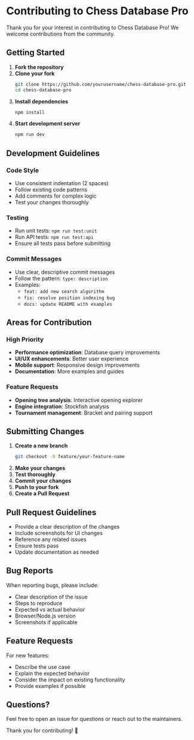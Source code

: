 # Contributing to Chess Database Pro

Thank you for your interest in contributing to Chess Database Pro! We welcome contributions from the community.

## Getting Started

1. **Fork the repository**
2. **Clone your fork**
   ```bash
   git clone https://github.com/yourusername/chess-database-pro.git
   cd chess-database-pro
   ```
3. **Install dependencies**
   ```bash
   npm install
   ```
4. **Start development server**
   ```bash
   npm run dev
   ```

## Development Guidelines

### Code Style
- Use consistent indentation (2 spaces)
- Follow existing code patterns
- Add comments for complex logic
- Test your changes thoroughly

### Testing
- Run unit tests: `npm run test:unit`
- Run API tests: `npm run test:api`
- Ensure all tests pass before submitting

### Commit Messages
- Use clear, descriptive commit messages
- Follow the pattern: `type: description`
- Examples:
  - `feat: add new search algorithm`
  - `fix: resolve position indexing bug`
  - `docs: update README with examples`

## Areas for Contribution

### High Priority
- **Performance optimization**: Database query improvements
- **UI/UX enhancements**: Better user experience
- **Mobile support**: Responsive design improvements
- **Documentation**: More examples and guides

### Feature Requests
- **Opening tree analysis**: Interactive opening explorer
- **Engine integration**: Stockfish analysis
- **Tournament management**: Bracket and pairing support

## Submitting Changes

1. **Create a new branch**
   ```bash
   git checkout -b feature/your-feature-name
   ```
2. **Make your changes**
3. **Test thoroughly**
4. **Commit your changes**
5. **Push to your fork**
6. **Create a Pull Request**

## Pull Request Guidelines

- Provide a clear description of the changes
- Include screenshots for UI changes
- Reference any related issues
- Ensure tests pass
- Update documentation as needed

## Bug Reports

When reporting bugs, please include:
- Clear description of the issue
- Steps to reproduce
- Expected vs actual behavior
- Browser/Node.js version
- Screenshots if applicable

## Feature Requests

For new features:
- Describe the use case
- Explain the expected behavior
- Consider the impact on existing functionality
- Provide examples if possible

## Questions?

Feel free to open an issue for questions or reach out to the maintainers.

Thank you for contributing! 🎉
